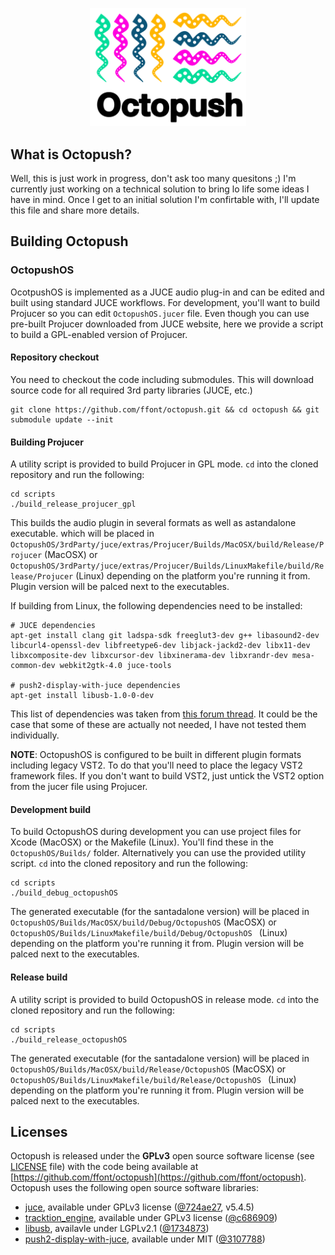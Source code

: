 <p align="center">
<img src="docs/logo_main_colour.png" width="250" title="Octopush logo" />
</p>

## What is Octopush?

Well, this is just work in progress, don't ask too many quesitons ;) I'm currently just working on a technical solution to bring lo life some ideas I have in mind. Once I get to an initial solution I'm confirtable with, I'll update this file and share more details.


## Building Octopush

### OctopushOS

OcotpushOS is implemented as a JUCE audio plug-in and can be edited and built using standard JUCE workflows. For development, you'll want to build Projucer so you can edit `OctopushOS.jucer` file. Even though you can use pre-built Projucer downloaded from JUCE website, here we provide a script to build a GPL-enabled version of Projucer.

#### Repository checkout

You need to checkout the code including submodules. This will download source code for all required 3rd party libraries (JUCE, etc.)

```
git clone https://github.com/ffont/octopush.git && cd octopush && git submodule update --init
```

#### Building Projucer

A utility script is provided to build Projucer in GPL mode. `cd` into the cloned repository and run the following:

```
cd scripts
./build_release_projucer_gpl
```

This builds the audio plugin in several formats as well as astandalone executable. which will be placed in `OctopushOS/3rdParty/juce/extras/Projucer/Builds/MacOSX/build/Release/Projucer` (MacOSX) or `OctopushOS/3rdParty/juce/extras/Projucer/Builds/LinuxMakefile/build/Release/Projucer` (Linux) depending on the platform you're running it from. Plugin version will be palced next to the executables.

If building from Linux, the following dependencies need to be installed:
```
# JUCE dependencies
apt-get install clang git ladspa-sdk freeglut3-dev g++ libasound2-dev libcurl4-openssl-dev libfreetype6-dev libjack-jackd2-dev libx11-dev libxcomposite-dev libxcursor-dev libxinerama-dev libxrandr-dev mesa-common-dev webkit2gtk-4.0 juce-tools

# push2-display-with-juce dependencies
apt-get install libusb-1.0-0-dev
```
This list of dependencies was taken from [this forum thread](https://forum.juce.com/t/list-of-juce-dependencies-under-linux/15121/31). It could be the case that some of these are actually not needed, I have not tested them individually.


**NOTE**: OctopushOS is configured to be built in different plugin formats including legacy VST2. To do that you'll need to place the legacy VST2 framework files. If you don't want to build VST2, just untick the VST2 option from the jucer file using Projucer.


#### Development build

To build OctopushOS during development you can use project files for Xcode (MacOSX) or the Makefile (Linux). You'll find these in the `OctopushOS/Builds/` folder. Alternatively you can use the provided utility script. `cd` into the cloned repository and run the following:

```
cd scripts
./build_debug_octopushOS
```

The generated executable (for the santadalone version) will be placed in `OctopushOS/Builds/MacOSX/build/Debug/OctopushOS` (MacOSX) or `OctopushOS/Builds/LinuxMakefile/build/Debug/OctopushOS ` (Linux) depending on the platform you're running it from. Plugin version will be palced next to the executables.


#### Release build

A utility script is provided to build OctopushOS in release mode. `cd` into the cloned repository and run the following:

```
cd scripts
./build_release_octopushOS
```

The generated executable (for the santadalone version) will be placed in `OctopushOS/Builds/MacOSX/build/Release/OctopushOS` (MacOSX) or `OctopushOS/Builds/LinuxMakefile/build/Release/OctopushOS ` (Linux) depending on the platform you're running it from. Plugin version will be palced next to the executables.


## Licenses

Octopush is released under the **GPLv3** open source software license (see [LICENSE](https://github.com/ffont/octopush/blob/master/LICENSE) file) with the code being available at  [https://github.com/ffont/octopush](https://github.com/ffont/octopush). Octopush uses the following open source software libraries: 

* [juce](https://juce.com), available under GPLv3 license ([@724ae27](https://github.com/WeAreROLI/JUCE/tree/724ae27c71ef809b836df06713cf9e50bc14162b), v5.4.5)
* [tracktion_engine](https://github.com/Tracktion/tracktion_engine), available under GPLv3 license ([@c686909](https://github.com/Tracktion/tracktion_engine/tree/c686909a062a44171c0215cc8a0c1fbbcc320a95))
* [libusb](https://github.com/libusb/libusb), availavle under LGPLv2.1 ([@1734873](https://github.com/libusb/libusb/tree/17348731b48702cece1bc783b3764975e495840d))
* [push2-display-with-juce](https://github.com/Ableton/push2-display-with-juce), available under MIT  ([@3107788](https://github.com/Ableton/push2-display-with-juce/tree/310778820f0182254652af405002b9e5bcd2d548))
